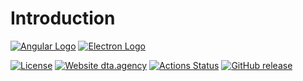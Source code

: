 # Introduction
[![Angular Logo](https://www.vectorlogo.zone/logos/angular/angular-icon.svg)](https://angular.io/)
[![Electron Logo](https://www.vectorlogo.zone/logos/electronjs/electronjs-icon.svg)](https://electronjs.org/)

[![License](http://img.shields.io/badge/Licence-MIT-brightgreen.svg)](LICENSE) [![Website dta.agency](https://img.shields.io/website-up-down-green-red/http/shields.io.svg)](https://dta.agency)
[![Actions Status](https://github.com/digital-technology-agency/info-stand/workflows/Build/badge.svg)](https://github.com/digital-technology-agency/info-stand/actions)
[![GitHub release](https://img.shields.io/github/v/release/digital-technology-agency/info-stand)](https://github.com/digital-technology-agency/info-stand/releases/latest)
